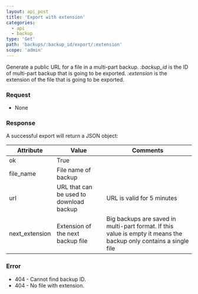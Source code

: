 ```yaml
---
layout: api_post
title: 'Export with extension'
categories:
  - api
  - backup
type: 'Get'
path: 'backups/:backup_id/export/:extension'
scope: 'admin'
---
```


Generate a public URL for a file in a multi-part backup. <i>:backup_id</i> is the ID of multi-part backup that is going to be exported. <i>:extension</i> is the extension of the file that is going to be exported.

### Request

* None

### Response

A successful export will return a JSON object:

<table class="table table-bordered table-striped">
	<thead>
		<tr>
			<th>Attribute</th>
			<th>Value</th>
			<th>Comments</th>
		</tr>
  </thead>
	<tbody>
		<tr><td>ok</td><td>True</td><td></td></tr>
		<tr><td>file_name</td><td>File name of backup</td><td></td></tr>
		<tr><td>url</td><td>URL that can be used to download backup</td><td>URL is valid for 5 minutes</td></tr>
		<tr><td>next_extension</td><td>Extension of the next backup file </td><td>Big backups are saved in multi-part format. If this value is empty it means the backup only contains a single file</td></tr>
	</tbody>
</table>

### Error

* 404 - Cannot find backup ID.
* 404 - No file with extension.